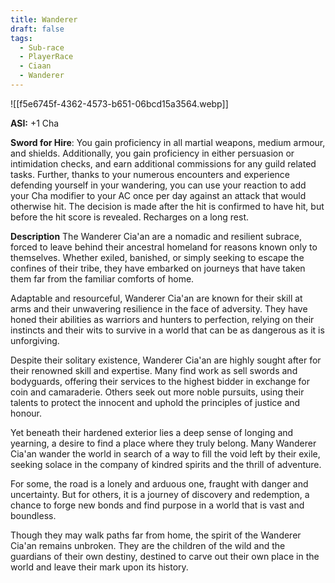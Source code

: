 ```yaml
---
title: Wanderer
draft: false
tags:
  - Sub-race
  - PlayerRace
  - Ciaan
  - Wanderer
---
```

![[f5e6745f-4362-4573-b651-06bcd15a3564.webp]]

**ASI:** +1 Cha

**Sword for Hire**: You gain proficiency in all martial weapons, medium armour, and shields. Additionally, you gain proficiency in either persuasion or intimidation checks, and earn additional commissions for any guild related tasks. Further, thanks to your numerous encounters and experience defending yourself in your wandering, you can use your reaction to add your Cha modifier to your AC once per day against an attack that would otherwise hit. The decision is made after the hit is confirmed to have hit, but before the hit score is revealed. Recharges on a long rest.

**Description**
The Wanderer Cia'an are a nomadic and resilient subrace, forced to leave behind their ancestral homeland for reasons known only to themselves. Whether exiled, banished, or simply seeking to escape the confines of their tribe, they have embarked on journeys that have taken them far from the familiar comforts of home.

Adaptable and resourceful, Wanderer Cia'an are known for their skill at arms and their unwavering resilience in the face of adversity. They have honed their abilities as warriors and hunters to perfection, relying on their instincts and their wits to survive in a world that can be as dangerous as it is unforgiving.

Despite their solitary existence, Wanderer Cia'an are highly sought after for their renowned skill and expertise. Many find work as sell swords and bodyguards, offering their services to the highest bidder in exchange for coin and camaraderie. Others seek out more noble pursuits, using their talents to protect the innocent and uphold the principles of justice and honour.

Yet beneath their hardened exterior lies a deep sense of longing and yearning, a desire to find a place where they truly belong. Many Wanderer Cia'an wander the world in search of a way to fill the void left by their exile, seeking solace in the company of kindred spirits and the thrill of adventure.

For some, the road is a lonely and arduous one, fraught with danger and uncertainty. But for others, it is a journey of discovery and redemption, a chance to forge new bonds and find purpose in a world that is vast and boundless.

Though they may walk paths far from home, the spirit of the Wanderer Cia'an remains unbroken. They are the children of the wild and the guardians of their own destiny, destined to carve out their own place in the world and leave their mark upon its history.